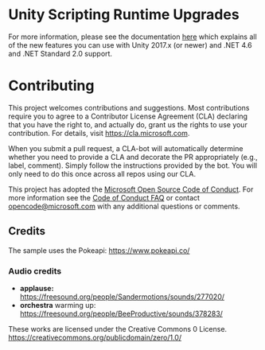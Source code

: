 # Unity Scripting Runtime Upgrades

For more information, please see the documentation [here](https://docs.microsoft.com/visualstudio/cross-platform/unity-scripting-upgrade) which explains all of the new features you can use with Unity 2017.x (or newer) and .NET 4.6 and .NET Standard 2.0 support.

# Contributing

This project welcomes contributions and suggestions.  Most contributions require you to agree to a
Contributor License Agreement (CLA) declaring that you have the right to, and actually do, grant us
the rights to use your contribution. For details, visit https://cla.microsoft.com.

When you submit a pull request, a CLA-bot will automatically determine whether you need to provide
a CLA and decorate the PR appropriately (e.g., label, comment). Simply follow the instructions
provided by the bot. You will only need to do this once across all repos using our CLA.

This project has adopted the [Microsoft Open Source Code of Conduct](https://opensource.microsoft.com/codeofconduct/).
For more information see the [Code of Conduct FAQ](https://opensource.microsoft.com/codeofconduct/faq/) or
contact [opencode@microsoft.com](mailto:opencode@microsoft.com) with any additional questions or comments.

## Credits
The sample uses the Pokeapi: https://www.pokeapi.co/ 

### Audio credits

* **applause:** https://freesound.org/people/Sandermotions/sounds/277020/
* **orchestra** warming up: https://freesound.org/people/BeeProductive/sounds/378283/ 

These works are licensed under the Creative Commons 0 License.
https://creativecommons.org/publicdomain/zero/1.0/
